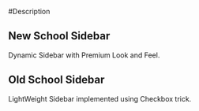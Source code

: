 #Description

## New School Sidebar

Dynamic Sidebar with Premium Look and Feel.<br>

## Old School Sidebar

LightWeight Sidebar implemented using Checkbox trick.<br>
